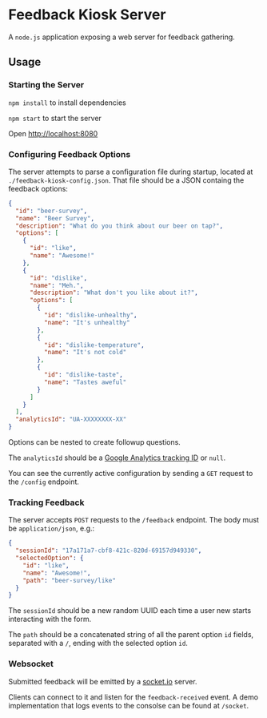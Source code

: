 # Feedback Kiosk Server

A `node.js` application exposing a web server for feedback gathering.

## Usage

### Starting the Server

`npm install` to install dependencies

`npm start` to start the server

Open [http://localhost:8080](http://localhost:8080)

### Configuring Feedback Options

The server attempts to parse a configuration file during startup, located at `./feedback-kiosk-config.json`. That file should be a JSON containg the feedback options:

```json
{
  "id": "beer-survey",
  "name": "Beer Survey",
  "description": "What do you think about our beer on tap?",
  "options": [
    {
      "id": "like",
      "name": "Awesome!"
    },
    {
      "id": "dislike",
      "name": "Meh.",
      "description": "What don't you like about it?",
      "options": [
        {
          "id": "dislike-unhealthy",
          "name": "It's unhealthy"
        },
        {
          "id": "dislike-temperature",
          "name": "It's not cold"
        },
        {
          "id": "dislike-taste",
          "name": "Tastes aweful"
        }
      ]
    }
  ],
  "analyticsId": "UA-XXXXXXXX-XX"
}
```

Options can be nested to create followup questions.

The `analyticsId` should be a [Google Analytics tracking ID](https://support.google.com/analytics/thread/13109681?hl=en) or `null`.

You can see the currently active configuration by sending a `GET` request to the `/config` endpoint.

### Tracking Feedback

The server accepts `POST` requests to the `/feedback` endpoint. The body must be `application/json`, e.g.:

```json
{
  "sessionId": "17a171a7-cbf8-421c-820d-69157d949330",
  "selectedOption": {
    "id": "like",
    "name": "Awesome!",
    "path": "beer-survey/like"
  }
}
```

The `sessionId` should be a new random UUID each time a user new starts interacting with the form.

The `path` should be a concatenated string of all the parent option `id` fields, separated with a `/`, ending with the selected option `id`.

### Websocket

Submitted feedback will be emitted by a [socket.io](https://socket.io/) server.

Clients can connect to it and listen for the `feedback-received` event. A demo implementation that logs events to the consolse can be found at `/socket`.



